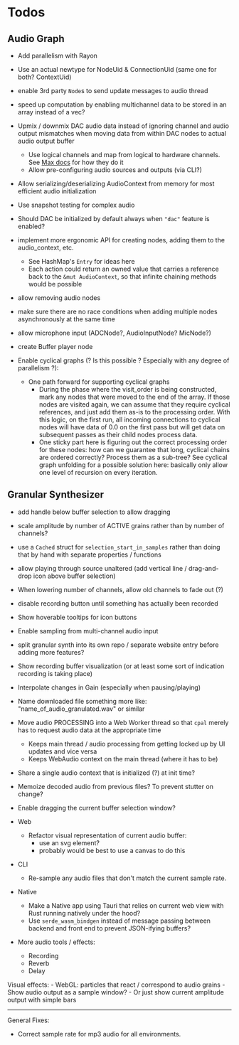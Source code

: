 # Todos

## Audio Graph

- Add parallelism with Rayon

- Use an actual newtype for NodeUid & ConnectionUid (same one for both? ContextUid)

- enable 3rd party `Node`s to send update messages to audio thread

- speed up computation by enabling multichannel data to be stored in an array instead of a vec?

- Upmix / downmix DAC audio data instead of ignoring channel and audio output mismatches when moving data from within DAC nodes to actual audio output buffer
  - Use logical channels and map from logical to hardware channels. See [Max docs](https://docs.cycling74.com/max8/tutorials/04_mspaudioio) for how they do it
  - Allow pre-configuring audio sources and outputs (via CLI?)

- Allow serializing/deserializing AudioContext from memory for most efficient audio initialization

- Use snapshot testing for complex audio

- Should DAC be initialized by default always when `"dac"` feature is enabled?

- implement more ergonomic API for creating nodes, adding them to the audio_context, etc.
  - See HashMap's `Entry` for ideas here
  - Each action could return an owned value that carries a reference back to the `&mut AudioContext`, so that infinite chaining methods would be possible

- allow removing audio nodes

- make sure there are no race conditions when adding multiple nodes asynchronously at the same time

- allow microphone input (ADCNode?, AudioInputNode? MicNode?)

- create Buffer player node

- Enable cyclical graphs (? Is this possible ? Especially with any degree of parallelism ?):
  - One path forward for supporting cyclical graphs
    - During the phase where the visit_order is being constructed, mark any nodes that were moved to the end of the array. If those nodes are visited again, we can assume that they require cyclical references, and just add them as-is to the processing order. With this logic, on the first run, all incoming connections to cyclical nodes will have data of 0.0 on the first pass but will get data on subsequent passes as their child nodes process data.
    - One sticky part here is figuring out the correct processing order for these nodes: how can we guarantee that long, cyclical chains are ordered correctly? Process them as a sub-tree? See cyclical graph unfolding for a possible solution here: basically only allow one level of recursion on every iteration.

## Granular Synthesizer

- add handle below buffer selection to allow dragging

- scale amplitude by number of ACTIVE grains rather than by number of channels?

- use a `Cached` struct for `selection_start_in_samples` rather than doing that by hand with separate properties / functions

- allow playing through source unaltered (add vertical line / drag-and-drop icon above buffer selection)

- When lowering number of channels, allow old channels to fade out (?)

- disable recording button until something has actually been recorded

- Show hoverable tooltips for icon buttons

- Enable sampling from multi-channel audio input

- split granular synth into its own repo / separate website entry before adding more features?

- Show recording buffer visualization (or at least some sort of indication recording is taking place)

- Interpolate changes in Gain (especially when pausing/playing)

- Name downloaded file something more like: "name_of_audio_granulated.wav" or similar

- Move audio PROCESSING into a Web Worker thread so that `cpal` merely has to request audio data at the appropriate time

  - Keeps main thread / audio processing from getting locked up by UI updates and vice versa
  - Keeps WebAudio context on the main thread (where it has to be)

- Share a single audio context that is initialized (?) at init time?
- Memoize decoded audio from previous files? To prevent stutter on change?
- Enable dragging the current buffer selection window?

- Web

  - Refactor visual representation of current audio buffer:
    - use an svg <path /> element?
    - probably would be best to use a canvas to do this

- CLI

  - Re-sample any audio files that don't match the current sample rate.

- Native

  - Make a Native app using Tauri that relies on current web view with Rust running natively under the hood?
  - Use `serde_wasm_bindgen` instead of message passing between backend and front end to prevent JSON-ifying buffers?

- More audio tools / effects:
  - Recording
  - Reverb
  - Delay

Visual effects: - WebGL: particles that react / correspond to audio grains - Show audio output as a sample window? - Or just show current amplitude output with simple bars

---

General Fixes:

- Correct sample rate for mp3 audio for all environments.
